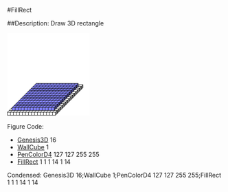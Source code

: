 #FillRect

##Description: Draw 3D rectangle <x1> <y1> <z1> <x2> <y2> <z2>

![](FillRect.png)

Figure Code:
- [Genesis3D](Genesis3D.md) 16
- [WallCube](WallCube.md) 1
- [PenColorD4](PenColorD4.md) 127 127 255 255
- [FillRect](FillRect.md) 1 1 1 14 1 14

Condensed: Genesis3D 16;WallCube 1;PenColorD4 127 127 255 255;FillRect 1 1 1 14 1 14

